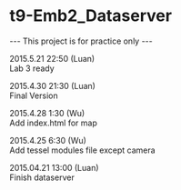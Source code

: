 # t9-Emb2_Dataserver  
--- This project is for practice only ---   
  
2015.5.21 22:50 (Luan)  
Lab 3 ready  
  
2015.4.30 21:30 (Luan)  
Final Version  
  
2015.4.28 1:30 (Wu)  
Add index.html for map

2015.4.25 6:30 (Wu)  
Add tessel modules file except camera
  
2015.04.21 13:00 (Luan)  
Finish dataserver  
